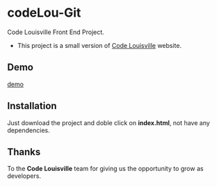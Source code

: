 # codeLou-Git

Code Louisville Front End Project.

* This project is a small version of [Code Louisville](https://codelouisville.org) website.

## Demo

[demo](https://hectoricardom.github.io/)


## Installation

Just download the project and doble click on **index.html**, not have any dependencies.


## Thanks

To the **Code Louisville** team for giving us the opportunity to grow as developers.